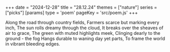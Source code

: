 +++
date = "2024-12-28"
title = "28.12.24"
themes = ["nature"]
series = ["picks"]
[params]
  type = 'poem'
  pageKey = 'src/poem.js'
+++

Along the road through country fields,
Farmers scarce but marking every inch,
The sun rolls dreamy through the cloud,
It breaks over the sheaves of air to grace,
The green with muted highlights meek,
Clinging dearly to the ground - the fog
Hangs durable to waning day yet parts,
To frame the world in vibrant bleeding edges.
